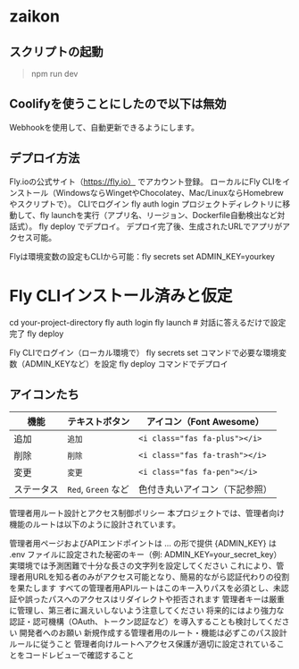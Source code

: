 # zaikon

## スクリプトの起動
> npm run dev

## Coolifyを使うことにしたので以下は無効
Webhookを使用して、自動更新できるようにします。

## デプロイ方法
Fly.ioの公式サイト（https://fly.io） でアカウント登録。
ローカルにFly CLIをインストール（WindowsならWingetやChocolatey、Mac/LinuxならHomebrewやスクリプトで）。
CLIでログイン fly auth login
プロジェクトディレクトリに移動して、fly launchを実行（アプリ名、リージョン、Dockerfile自動検出など対話式）。
fly deploy でデプロイ。
デプロイ完了後、生成されたURLでアプリがアクセス可能。

Flyは環境変数の設定もCLIから可能：fly secrets set ADMIN_KEY=yourkey

# Fly CLIインストール済みと仮定

cd your-project-directory
fly auth login
fly launch  # 対話に答えるだけで設定完了
fly deploy

Fly CLIでログイン（ローカル環境で）
fly secrets set コマンドで必要な環境変数（ADMIN_KEYなど）を設定
fly deploy コマンドでデプロイ

## アイコンたち
| 機能    | テキストボタン           | アイコン（Font Awesome）             |
| ----- | ----------------- | ------------------------------ |
| 追加    | `追加`              | `<i class="fas fa-plus"></i>`  |
| 削除    | `削除`              | `<i class="fas fa-trash"></i>` |
| 変更    | `変更`              | `<i class="fas fa-pen"></i>`   |
| ステータス | `Red`, `Green` など | 色付き丸いアイコン（下記参照）                |


管理者用ルート設計とアクセス制御ポリシー
本プロジェクトでは、管理者向け機能のルートは以下のように設計されています。

管理者用ページおよびAPIエンドポイントは ... の形で提供
{ADMIN_KEY} は .env ファイルに設定された秘密のキー（例: ADMIN_KEY=your_secret_key）
実環境では予測困難で十分な長さの文字列を設定してください
これにより、管理者用URLを知る者のみがアクセス可能となり、簡易的ながら認証代わりの役割を果たします
すべての管理者用APIルートはこのキー入りパスを必須とし、未認証や誤ったパスへのアクセスはリダイレクトや拒否されます
管理者キーは厳重に管理し、第三者に漏えいしないよう注意してください
将来的にはより強力な認証・認可機構（OAuth、トークン認証など）を導入することも検討してください
開発者へのお願い
新規作成する管理者用のルート・機能は必ずこのパス設計ルールに従うこと
管理者向けルートへアクセス保護が適切に設定されていることをコードレビューで確認すること

